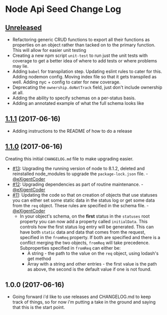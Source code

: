 # Node Api Seed Change Log

## [Unreleased](https://github.com/eXigentCoder/node-api-seed/compare/v1.1.1...HEAD)

* Refactoring generic CRUD functions to export all their functions as properties on an object rather than tacked on to the primary function. This will allow for easier unit testing
* Creating a new npm script `unit-test` to run just the unit tests with coverage to get a better idea of where to add tests or where problems may lie.
* Adding `babel` for transpilation step. Updating eslint rules to cater for this. Adding nodemon config. Moving index file so that it gets transpiled as well. Adding nyc + config to cater for new coverage.
* Deprecating the `ownership.doNotTrack` field, just don't include ownership at all.
* Adding the ability to specify schemas on a per-status basis.
* Adding an annotated example of what the full schema looks like

## [1.1.1](https://github.com/eXigentCoder/node-api-seed/compare/v1.1.0...v1.1.1) (2017-06-16)
* Adding instructions to the README of how to do a release

## [1.1.0](https://github.com/eXigentCoder/node-api-seed/compare/v1.0.0...v1.1.0) (2017-06-16)

Creating this initial `CHANGELOG.md` file to make upgrading easier.

* [#13](https://github.com/eXigentCoder/node-api-seed/pull/13): Upgrading the running version of node to 8.1.2, deleted and reinstalled node_modules to upgrade the `package-lock.json` file. - [@eXigentCoder](https://github.com/eXigentCoder)
* [#12](https://github.com/eXigentCoder/node-api-seed/pull/12): Upgrading dependencies as part of routine maintenance. - [@eXigentCoder](https://github.com/eXigentCoder)
* [#11](https://github.com/eXigentCoder/node-api-seed/pull/11): Updating the code so that on creation of objects that use statuses you can either set some static data in the status log or get some data from the `req` object. These rules are specified in the schema file. - [@eXigentCoder](https://github.com/eXigentCoder)
	* In your object's schema, on the **first** status in the `statuses` root property you can now add a property called `initialData`. This controls how the first status log entry will be generated. This can have both `static` data and data that comes from the request, specified in the `fromReq` property. If both are specified and there is a conflict merging the two objects, `fromReq` will take precedence. Subproperties specified in `fromReq` can either be:
		* A string - the path to the value on the `req` object, using lodash's get method
		* Array with a string and other entries - the first value is the path as above, the second is the default value if one is not found.


## 1.0.0 (2017-06-16)

* Going forward i'd like to use releases and CHANGELOG.md to keep track of things, so for now i'm putting a take in the ground and saying that this is the start point.